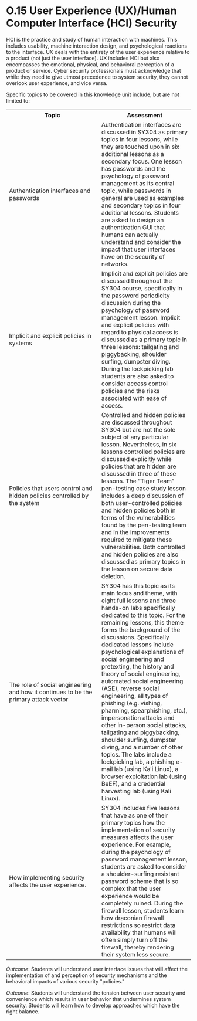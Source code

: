 # O.15 User Experience (UX)/Human Computer Interface (HCI) Security

HCI is the practice and study of human interaction with machines. This
includes usability, machine interaction design, and psychological
reactions to the interface. UX deals with the entirety of the user
experience relative to a product (not just the user interface). UX
includes HCI but also encompasses the emotional, physical, and
behavioral perception of a product or service. Cyber security
professionals must acknowledge that while they need to give utmost
precedence to system security, they cannot overlook user experience, and
vice versa.

Specific topics to be covered in this knowledge unit include, but are
not limited to:

<table>
<tbody>
<tr><th>Topic</th><th>Assessment</th></tr>
<tr><td width="50%">Authentication interfaces and passwords</td><td>Authentication interfaces are discussed in SY304 as primary topics in four lessons, while they are touched upon in six additional lessons as a secondary focus. One lesson has passwords and the psychology of password management as its central topic, while passwords in general are used as examples and secondary topics in four additional lessons. Students are asked to design an authentication GUI that humans can actually understand and consider the impact that user interfaces have on the security of networks.</td></tr>
<tr><td width="50%">Implicit and explicit policies in systems</td><td>Implicit and explicit policies are discussed throughout the SY304 course, specifically in the password periodicity discussion during the psychology of password management lesson. Implicit and explicit policies with regard to physical access is discussed as a primary topic in three lessons: tailgating and piggybacking, shoulder surfing, dumpster diving. During the lockpicking lab students are also asked to consider access control policies and the risks associated with ease of access.</td></tr>
<tr><td width="50%">Policies that users control and hidden policies controlled by the system</td><td>Controlled and hidden policies are discussed throughout SY304 but are not the sole subject of any particular lesson. Nevertheless, in six lessons controlled policies are discussed explicitly while policies that are hidden are discussed in three of these lessons. The “Tiger Team” pen-testing case study lesson includes a deep discussion of both user-controlled policies and hidden policies both in terms of the vulnerabilities found by the pen-testing team and in the improvements required to mitigate these vulnerabilities. Both controlled and hidden policies are also discussed as primary topics in the lesson on secure data deletion.</td></tr>
<tr><td width="50%">The role of social engineering and how it continues to be the primary attack vector</td><td>SY304 has this topic as its main focus and theme, with eight full lessons and three hands-on labs specifically dedicated to this topic. For the remaining lessons, this theme forms the background of the discussions. Specifically dedicated lessons include psychological explanations of social engineering and pretexting, the history and theory of social engineering, automated social engineering (ASE), reverse social engineering, all types of phishing (e.g. vishing, pharming, spearphishing, etc.), impersonation attacks and other in-person social attacks, tailgating and piggybacking, shoulder surfing, dumpster diving, and a number of other topics. The labs include a lockpicking lab, a phishing e-mail lab (using Kali Linux), a browser exploitation lab (using BeEF), and a credential harvesting lab (using Kali Linux).</td></tr>
<tr><td width="50%">How implementing security affects the user experience.</td><td>SY304 includes five lessons that have as one of their primary topics how the implementation of security measures affects the user experience. For example, during the psychology of password management lesson, students are asked to consider a shoulder-surfing resistant password scheme that is so complex that the user experience would be completely ruined. During the firewall lesson, students learn how draconian firewall restrictions so restrict data availability that humans will often simply turn off the firewall, thereby rendering their system less secure.</td></tr>
</tbody>
</table>

*Outcome*: Students will understand user interface issues that will
affect the implementation of and perception of security mechanisms and
the behavioral impacts of various security "policies."

*Outcome*: Students will understand the tension between user security
and convenience which results in user behavior that undermines system
security. Students will learn how to develop approaches which have the
right balance.
